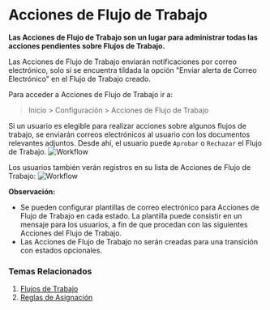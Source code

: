 <!-- add-breadcrumbs -->

# Acciones de Flujo de Trabajo

**Las Acciones de Flujo de Trabajo son un lugar para administrar todas las acciones pendientes sobre Flujos de Trabajo.**

Las Acciones de Flujo de Trabajo enviarán notificaciones por correo electrónico, solo si se encuentra tildada la opción "Enviar alerta de Correo Electrónico" en el Flujo de Trabajo creado. 

Para acceder a Acciones de Flujo de Trabajo ir a:
> Inicio > Configuración > Acciones de Flujo de Trabajo

Si un usuario es elegible para realizar acciones sobre algunos flujos de trabajo, se enviarán correos electrónicos al usuario con los documentos relevantes adjuntos. Desde ahí, el usuario puede `Aprobar` o `Rechazar` el Flujo de Trabajo.
<img class="screenshot" alt="Workflow" src="{{docs_base_url}}/assets/img/setup/workflow-actions-email.png">

Los usuarios también verán registros en su lista de Acciones de Flujo de Trabajo:
<img class="screenshot" alt="Workflow" src="{{docs_base_url}}/assets/img/setup/workflow-actions-list.png">

**Observación:**

- Se pueden configurar plantillas de correo electrónico para Acciones de Flujo de Trabajo en cada estado. La plantilla puede consistir en un mensaje para los usuarios, a fin de que procedan con las siguientes Acciones del Flujo de Trabajo. 
- Las Acciones de Flujo de Trabajo no serán creadas para una transición con estados opcionales. 

### Temas Relacionados
1. [Flujos de Trabajo](/docs/user/manual/es/setting-up/workflows)
1. [Reglas de Asignación](/docs/user/manual/es/automation/assignment-rule)
